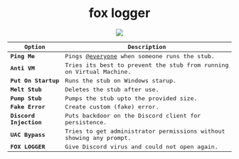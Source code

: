 <h1 align="center">
   fox logger
</h1>
<p align= "center">
   <kbd>
   <img  src="https://cdn.discordapp.com/attachments/1136377270894866532/1140594412615893033/pngtree-fox-png-image_853380.png">


| Option | Description |
| ------ | ----------- |
| **Ping Me** | Pings [@everyone](https://www.remote.tools/remote-work/discord-everyone-here#what-is-everyone) when someone runs the stub. |
| **Anti VM** | Tries its best to prevent the stub from running on Virtual Machine. |
| **Put On Startup** | Runs the stub on Windows starup. |
| **Melt Stub** | Deletes the stub after use. |
| **Pump Stub** | Pumps the stub upto the provided size. |
| **Fake Error** | Create custom (fake) error. |
| **Discord Injection** | Puts backdoor on the Discord client for persistence. |
| **UAC Bypass** | Tries to get administrator permissions without showing any prompt. |
| **FOX LOGGER** | Give Discord virus and could not open again. | 
